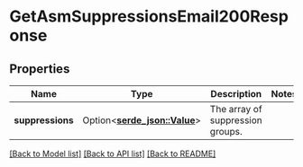 # GetAsmSuppressionsEmail200Response

## Properties

Name | Type | Description | Notes
------------ | ------------- | ------------- | -------------
**suppressions** | Option<[**serde_json::Value**](.md)> | The array of suppression groups. | 

[[Back to Model list]](../README.md#documentation-for-models) [[Back to API list]](../README.md#documentation-for-api-endpoints) [[Back to README]](../README.md)


